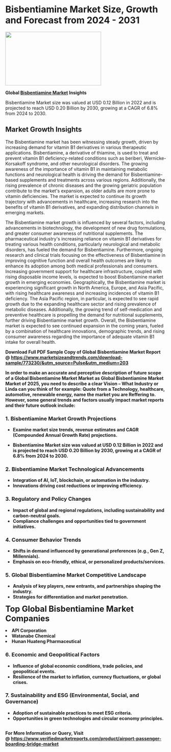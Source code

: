 <H1>Bisbentiamine Market Size, Growth and Forecast from 2024 - 2031</H1><img class="aligncenter size-medium wp-image-584254" src="https://thirdeyenews.in/wp-content/uploads/2024/09/Global-Market-Research-300x168.jpeg" alt="" width="300" height="168" /><p><strong>Global&nbsp;<a href="https://www.marketsizeandtrends.com/download-sample/773230/&amp;utm_source=Pulse&amp;utm_medium=203">Bisbentiamine Market</a> Insights</strong></p><p>Bisbentiamine Market size was valued at USD 0.12 Billion in 2022 and is projected to reach USD 0.20 Billion by 2030, growing at a CAGR of 6.8% from 2024 to 2030.</p><p><h2>Market Growth Insights</h2> <p>The Bisbentiamine market has been witnessing steady growth, driven by increasing demand for vitamin B1 derivatives in various therapeutic applications. Bisbentiamine, a derivative of thiamine, is used to treat and prevent vitamin B1 deficiency-related conditions such as beriberi, Wernicke-Korsakoff syndrome, and other neurological disorders. The growing awareness of the importance of vitamin B1 in maintaining metabolic functions and neurological health is driving the demand for Bisbentiamine-based supplements and treatments across various regions. Additionally, the rising prevalence of chronic diseases and the growing geriatric population contribute to the market's expansion, as older adults are more prone to vitamin deficiencies. The market is expected to continue its growth trajectory with advancements in healthcare, increasing research into the benefits of vitamin B1 derivatives, and expanding distribution channels in emerging markets.</p> <p><strong></strong></p> <p>The Bisbentiamine market growth is influenced by several factors, including advancements in biotechnology, the development of new drug formulations, and greater consumer awareness of nutritional supplements. The pharmaceutical industry's increasing reliance on vitamin B1 derivatives for treating various health conditions, particularly neurological and metabolic disorders, has fueled the demand for Bisbentiamine. Furthermore, ongoing research and clinical trials focusing on the effectiveness of Bisbentiamine in improving cognitive function and overall health outcomes are likely to enhance its adoption among both medical professionals and consumers. Increasing government support for healthcare infrastructure, coupled with rising disposable income levels, is expected to boost Bisbentiamine market growth in emerging economies. Geographically, the Bisbentiamine market is experiencing significant growth in North America, Europe, and Asia Pacific, with rising healthcare awareness and increasing incidences of vitamin B1 deficiency. The Asia Pacific region, in particular, is expected to see rapid growth due to the expanding healthcare sector and rising prevalence of metabolic diseases. Additionally, the growing trend of self-medication and preventive healthcare is propelling the demand for nutritional supplements, further driving Bisbentiamine market growth. Overall, the Bisbentiamine market is expected to see continued expansion in the coming years, fueled by a combination of healthcare innovations, demographic trends, and rising consumer awareness regarding the importance of adequate vitamin B1 intake for overall health. <p><strong></p><p><span class=""><strong>Download Full PDF Sample Copy of Global Bisbentiamine Market Report</strong> @ <a href="https://www.marketsizeandtrends.com/download-sample/773230/&amp;utm_source=Pulse&amp;utm_medium=203" target="_blank">https://www.marketsizeandtrends.com/download-sample/773230/&amp;utm_source=Pulse&amp;utm_medium=203</a></span></p><p>In order to make an accurate and perceptive description of future scope of a Global&nbsp;Bisbentiamine Market Market as Global&nbsp;Bisbentiamine Market Market of 2025, you need to describe a clear Vision &ndash; What Industry or Linda can you think of for example: Quote from a Technology, healthcare, automotive, renewable energy, name the market you are Reffering to. However, some general trends and factors usually impact market reports and their future outlook include:</p><h3>1.&nbsp;<strong>Bisbentiamine Market Growth Projections</strong></h3><ul><li>Examine market size trends, revenue estimates and CAGR (Compounded Annual Growth Rate) projections.</li><li><p>Bisbentiamine Market size was valued at USD 0.12 Billion in 2022 and is projected to reach USD 0.20 Billion by 2030, growing at a CAGR of 6.8% from 2024 to 2030.</p></li></ul><h3>2.&nbsp;<strong>Bisbentiamine Market Technological Advancements</strong></h3><ul><li>Integration of AI, IoT, blockchain, or automation in the industry.</li><li>Innovations driving cost reductions or improving efficiency.</li></ul><h3>3.&nbsp;<strong>Regulatory and Policy Changes</strong></h3><ul><li>Impact of global and regional regulations, including sustainability and carbon-neutral goals.</li><li>Compliance challenges and opportunities tied to government initiatives.</li></ul><h3>4.&nbsp;<strong>Consumer Behavior Trends</strong></h3><ul><li>Shifts in demand influenced by generational preferences (e.g., Gen Z, Millennials).</li><li>Emphasis on eco-friendly, ethical, or personalized products/services.</li></ul><h3>5.&nbsp;<strong>Global Bisbentiamine Market Competitive Landscape</strong></h3><ul><li>Analysis of key players, new entrants, and partnerships shaping the industry.</li><li>Strategies for differentiation and market penetration.</li></ul><p data-pm-slice="1 1 []"><span style="color: inherit; font-family: inherit; font-size: 25px;">Top Global Bisbentiamine Market Companies</span></p><div class="" data-test-id=""><p><li>API Corporation</li><li> Watanabe Chemical</li><li> Hunan Huateng Pharmaceutical</li></p></div><h3>6.&nbsp;<strong>Economic and Geopolitical Factors</strong></h3><ul><li>Influence of global economic conditions, trade policies, and geopolitical events.</li><li>Resilience of the market to inflation, currency fluctuations, or global crises.</li></ul><h3>7.&nbsp;<strong>Sustainability and ESG (Environmental, Social, and Governance)</strong></h3><ul><li>Adoption of sustainable practices to meet ESG criteria.</li><li>Opportunities in green technologies and circular economy principles.</li></ul><h2><strong style="font-size: 14px;">For More Information or Query, Visit @&nbsp;</strong><a style="background-color: #ffffff; font-size: 14px;" href="https://www.marketsizeandtrends.com/report/bisbentiamine-market/" target="_blank">https://www.verifiedmarketreports.com/product/airport-passenger-boarding-bridge-market</a></h2>
